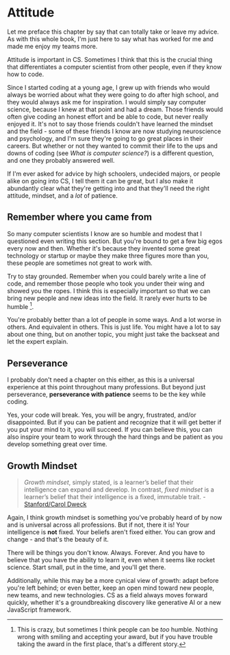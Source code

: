 # Attitude

Let me preface this chapter by say that can totally take or leave my advice.
As with this whole book, I'm just here to say what has worked for me and made
me enjoy my teams more.

Attitude is important in CS. Sometimes I think that this is the crucial thing
that differentiates a computer scientist from other people, even if they know
how to code.

Since I started coding at a young age, I grew up with friends who would always
be worried about what they were going to do after high school, and they would always
ask me for inspiration. I would simply say computer science, because I knew at that
point and had a dream. Those friends would often give coding an honest effort and
be able to code, but never really enjoyed it. It's not to say those 
friends couldn't have learned the mindset and the field - some of these friends
I know are now studying neuroscience and psychology, and I'm sure they're going to go great
places in their careers. But whether or not they wanted to commit their life to the
ups and downs of coding (see *What is computer science?*) is a different question,
and one they probably answered well. 

If I'm ever asked for advice by high schoolers, undecided majors, or people alike on
going into CS, I tell them it can be great, but I also make it abundantly clear what 
they're getting into and that they'll need the right attitude, mindset, and a *lot* of patience.

## Remember where you came from

So many computer scientists I know are so humble and modest that I questioned even
writing this section. But you're bound to get a few big egos every now and then.
Whether it's because they invented some great technology or startup or maybe they
make three figures more than you, these people are sometimes not great to work with.

Try to stay grounded. Remember when you could barely write a line of code, and remember
those people who took you under their wing and showed you the ropes. I think this is
especially important so that we can bring new people and new ideas into the field. It
rarely ever hurts to be humble [^ref1].

You're probably better than a lot of people in some ways. And a lot worse in others.
And equivalent in others. This is just life. You might have a lot to say about one
thing, but on another topic, you might just take the backseat and let the expert explain.

## Perseverance

I probably don't need a chapter on this either, as this is a universal experience
at this point throughout many professions. But beyond just perseverance, **perseverance
with patience** seems to be the key while coding.

Yes, your code will break. Yes, you will be angry, frustrated, and/or disappointed. But
if you can be patient and recognize that it will get better if you put your mind to it,
you will succeed. If you can believe this, you can also inspire your team to work
through the hard things and be patient as you develop something great over time. 

## Growth Mindset

> *Growth mindset*, simply stated, is a learner’s belief that their intelligence can expand and develop.
In contrast, *fixed mindset* is a learner’s belief that their intelligence is a fixed, immutable trait.
\- [Stanford/Carol Dweck](https://teachingcommons.stanford.edu/teaching-guides/foundations-course-design/learning-activities/growth-mindset-and-enhanced-learning#:~:text=Growth%20mindset%2C%20simply%20stated%2C%20is,is%20a%20fixed%2C%20immutable%20trait.)

Again, I think growth mindset is something you've probably heard of by now
and is universal across all professions. But if not, there it is! Your
intelligence is **not** fixed. Your beliefs aren't fixed either. You
can grow and change - and that's the beauty of it.

There will be things you don't know. Always. Forever. And you have to
believe that you have the ability to learn it, even when it seems like
rocket science. Start small, put in the time, and you'll get there.

Additionally, while this may be a more cynical view of growth: adapt 
before you're left behind; or even better, keep an open mind
toward new people, new teams, and new technologies. CS as a field
always moves forward quickly, whether it's a groundbreaking discovery
like generative AI or a new JavaScript framework.


[^ref1]: This is crazy, but sometimes I think people can be *too* humble. Nothing
wrong with smiling and accepting your award, but if you have trouble taking the award
in the first place, that's a different story.

